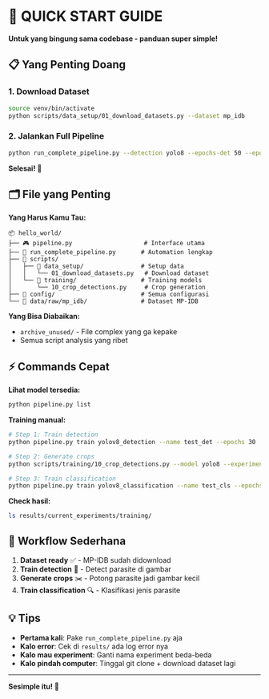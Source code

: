 # 🚀 QUICK START GUIDE
**Untuk yang bingung sama codebase - panduan super simple!**

## 📋 Yang Penting Doang

### 1. Download Dataset
```bash
source venv/bin/activate
python scripts/data_setup/01_download_datasets.py --dataset mp_idb
```

### 2. Jalankan Full Pipeline
```bash
python run_complete_pipeline.py --detection yolo8 --epochs-det 50 --epochs-cls 30
```

**Selesai! 🎉**

## 🗂️ File yang Penting

**Yang Harus Kamu Tau:**
```
📦 hello_world/
├── 🎮 pipeline.py                    # Interface utama
├── 🚀 run_complete_pipeline.py       # Automation lengkap
├── 📂 scripts/
│   ├── 📁 data_setup/                # Setup data
│   │   └── 01_download_datasets.py   # Download dataset
│   └── 📁 training/                  # Training models
│       └── 10_crop_detections.py     # Crop generation
├── 📂 config/                        # Semua configurasi
└── 📂 data/raw/mp_idb/               # Dataset MP-IDB
```

**Yang Bisa Diabaikan:**
- `archive_unused/` - File complex yang ga kepake
- Semua script analysis yang ribet

## ⚡ Commands Cepat

**Lihat model tersedia:**
```bash
python pipeline.py list
```

**Training manual:**
```bash
# Step 1: Train detection
python pipeline.py train yolov8_detection --name test_det --epochs 30

# Step 2: Generate crops
python scripts/training/10_crop_detections.py --model yolo8 --experiment test_det

# Step 3: Train classification
python pipeline.py train yolov8_classification --name test_cls --epochs 20
```

**Check hasil:**
```bash
ls results/current_experiments/training/
```

## 🎯 Workflow Sederhana

1. **Dataset ready** ✅ - MP-IDB sudah didownload
2. **Train detection** 🎯 - Detect parasite di gambar
3. **Generate crops** ✂️ - Potong parasite jadi gambar kecil
4. **Train classification** 🔍 - Klasifikasi jenis parasite

## 💡 Tips

- **Pertama kali**: Pake `run_complete_pipeline.py` aja
- **Kalo error**: Cek di `results/` ada log error nya
- **Kalo mau experiment**: Ganti nama experiment beda-beda
- **Kalo pindah computer**: Tinggal git clone + download dataset lagi

---
**Sesimple itu! 🎉**